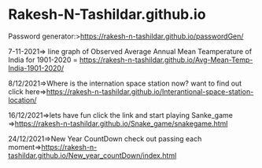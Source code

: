 # Rakesh-N-Tashildar.github.io
Password generator:>https://rakesh-n-tashildar.github.io/passwordGen/

7-11-2021=> line graph of Observed Average Annual Mean Teamperature of India for 1901-2020 = https://rakesh-n-tashildar.github.io/Avg-Mean-Temp-India-1901-2020/


8/12/2021=>Where is the internation space station now? want to find out click here=>https://rakesh-n-tashildar.github.io/Interantional-space-station-location/


16/12/2021=>lets have fun click the link and start playing Sanke_game =>https://rakesh-n-tashildar.github.io/Snake_game/snakegame.html


24/12/2021=>New Year CountDown check out passing each moment=>https://rakesh-n-tashildar.github.io/New_year_countDown/index.html


